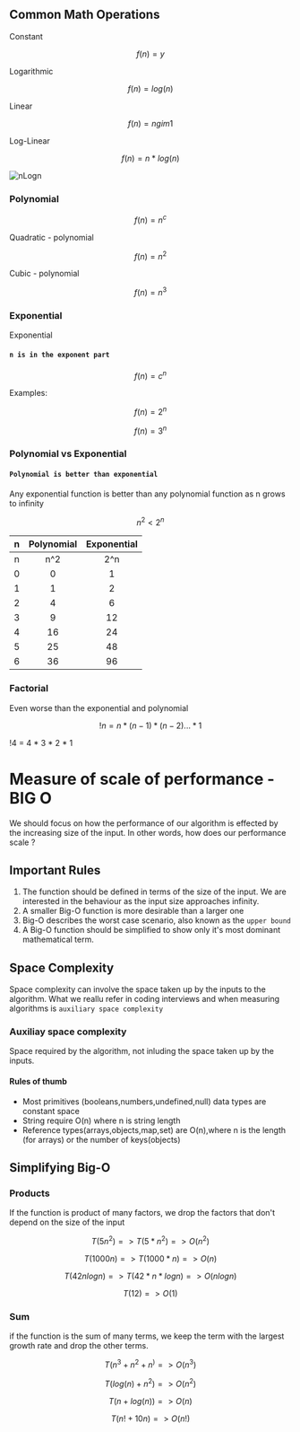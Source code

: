 ## Common Math Operations

Constant
```math
f(n) = y
```
Logarithmic
```math
f(n) = log(n)
```

Linear

```math
f(n) = ngim1
```

Log-Linear
```math
f(n) = n * log(n)
```

![nLogn]('./images/nlogn-code-example.png')

### Polynomial

```math
f(n) = n^c

```

Quadratic - polynomial
```math
f(n) = n^2
```

Cubic - polynomial
```math
f(n) = n^3
```

### Exponential
Exponential

#### `n is in the exponent part`


```math
f(n) = c^n
```

Examples:

```math
f(n) = 2^n
```

```math
f(n) = 3^n
```

### Polynomial vs Exponential
#### `Polynomial is better than exponential`
Any exponential function is better than any polynomial function as n grows to infinity

```math
n^2  < 2^n
```

| n |  Polynomial| Exponential |
| :---: | :---: | :---: |
| n |  n^2| 2^n |
| 0 | 0 | 1 |
| 1 | 1 | 2 |
| 2 | 4 | 6 |
| 3 | 9 | 12 |
| 4 | 16 | 24 |
| 5 | 25 | 48 |
| 6 | 36 | 96 |

### Factorial

Even worse than the exponential and polynomial
```math
!n = n * (n-1) * (n-2) ... * 1
```

!4 = 4 * 3 * 2 * 1

# Measure of scale of performance - BIG O
We should focus on how the performance of our algorithm is effected by the increasing size of the input. In other words, how does our performance scale ?

## Important Rules
1. The function should be defined in terms of the size of the input. We are interested in the behaviour as the input size approaches infinity.
2. A smaller Big-O function is more desirable than a larger one
3. Big-O describes the worst case scenario, also known as the `upper bound`
4. A Big-O function should be simplified to show only it's most dominant mathematical term.
## Space Complexity
Space complexity can involve the space taken up by the inputs to the algorithm. What we reallu refer in coding interviews and when measuring algorithms is `auxiliary space complexity`

### Auxiliay space complexity
Space required by the algorithm, not inluding the space taken up by the inputs.

#### Rules of thumb
* Most primitives (booleans,numbers,undefined,null) data types are constant space
* String require O(n) where n is string length
* Reference types(arrays,objects,map,set) are O(n),where n is the length (for arrays) or the number of keys(objects)


## Simplifying Big-O
### Products
If the function is product of many factors, we drop the factors that don't depend on the size of the input

```math
T(5n^2) => T(5*n^2)=> O(n^2)
```
```math
T(1000n) => T(1000 * n) => O(n)
```
```math
T(42nlogn) => T(42*n*logn)=>O(nlogn)
```

```math
T(12)=> O(1)
```

### Sum
if the function is the sum of many terms, we keep the term with the largest growth rate and drop the other terms.
```math
T(n^3 + n^2 + n^) => O(n^3)
```

```math
T(log(n) + n^2) =>  O(n^2)
```

```math
T(n + log(n)) => O(n)
```

```math
T(n! + 10n) => O(n!)
```
